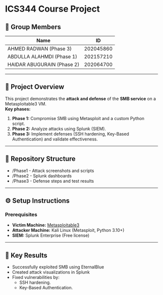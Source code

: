 # ICS344 Course Project

## 📌 Group Members
| Name            | ID        
|-----------------|-------
| AHMED RADWAN (Phase 3)      | 202045860
| ABDULLA ALAHMDI (Phase 1)   | 202157210
| HAIDAR ABUGURAIN (Phase 2)  | 202064700

---

## 🎯 Project Overview
This project demonstrates the **attack and defense** of the **SMB service** on a Metasploitable3 VM.  
**Key phases:**  
1. **Phase 1:** Compromise SMB using Metasploit and a custom Python script.  
2. **Phase 2:** Analyze attacks using Splunk (SIEM).  
3. **Phase 3:** Implement defenses (SSH hardening, Key-Based Authentication) and validate effectiveness.  

---

## 📂 Repository Structure
- /Phase1 - Attack screenshots and scripts
- /Phase2 - Splunk dashboards
- /Phase3 - Defense steps and test results
  
---

## ⚙️ Setup Instructions
### Prerequisites
- **Victim Machine:** [Metasploitable3](https://github.com/rapid7/metasploitable3)
- **Attacker Machine:** Kali Linux (Metasploit, Python 3.10+)
- **SIEM:** Splunk Enterprise (Free license)
  
---

## 🚀 Key Results
- Successfully exploited SMB using EternalBlue  
- Created attack visualizations in Splunk  
- Fixed vulnerabilities by:  
  - SSH hardening.
  - Key-Based Authentication.
